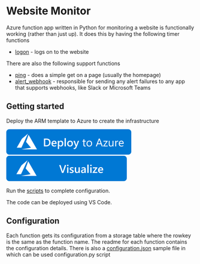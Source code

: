 # Website Monitor

Azure function app written in Python for monitoring a website is functionally working (rather than just up).
It does this by having the following timer functions

* [logon](logon/readme.md) - logs on to the website

There are also the following support functions

* [ping](ping/readme.md) - does a simple get on a page (usually the homepage)
* [alert_webhook](alert_webhook/readme.md) - responsible for sending any alert failures to any app that supports webhooks, like Slack or Microsoft Teams

## Getting started

Deploy the ARM template to Azure to create the infrastructure

[![Deploy To Azure](https://raw.githubusercontent.com/Azure/azure-quickstart-templates/master/1-CONTRIBUTION-GUIDE/images/deploytoazure.svg?sanitize=true)](https://portal.azure.com/#create/Microsoft.Template/uri/https%3A%2F%2Fraw.githubusercontent.com%2Frivoric%2Fwebsitemon%2Fmaster%2Fazuredeploy.json)
[![Visualize](https://raw.githubusercontent.com/Azure/azure-quickstart-templates/master/1-CONTRIBUTION-GUIDE/images/visualizebutton.svg?sanitize=true)](http://armviz.io/#/?load=https%3A%2F%2Fraw.githubusercontent.com%2Frivoric%2Fwebsitemon%2Fmaster%2Fazuredeploy.json)

Run the [scripts](scripts/readme.md) to complete configuration.

The code can be deployed using VS Code.

## Configuration

Each function gets its configuration from a storage table where the rowkey is the same as the function name.
The readme for each function contains the configuration details.
There is also a [configuration.json](scripts/configuration.json) sample file in which can be used configuration.py script